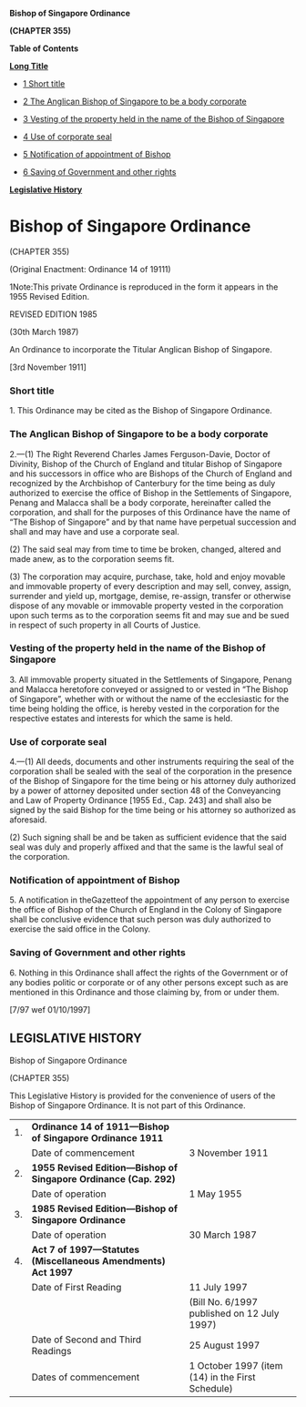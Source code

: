 **Bishop of Singapore Ordinance**

**(CHAPTER 355)**

**Table of Contents**

[**Long Title**](#Bishop-of-Singapore-Ordinance)

- [1 Short title](#Short-title)

- [2 The Anglican Bishop of Singapore to be a body corporate](#The-Anglican-Bishop-of-Singapore-to-be-a-body-corporate)

- [3 Vesting of the property held in the name of the Bishop of Singapore](#Vesting-of-the-property-held-in-the-name-of-the-Bishop-of-Singapore)

- [4 Use of corporate seal](#Use-of-corporate-seal)

- [5 Notification of appointment of Bishop](#Notification-of-appointment-of-Bishop)

- [6 Saving of Government and other rights](#Saving-of-Government-and-other-rights)

[**Legislative History**](#Legislative-History)

# Bishop of Singapore Ordinance

(CHAPTER 355)

(Original Enactment: Ordinance 14 of 19111)

1Note:This private Ordinance is reproduced in the form it appears in the 1955 Revised Edition.

REVISED EDITION 1985

(30th March 1987)

An Ordinance to incorporate the Titular Anglican Bishop of Singapore.

[3rd November 1911]

### Short title

1\. This Ordinance may be cited as the Bishop of Singapore Ordinance.

### The Anglican Bishop of Singapore to be a body corporate

2\.—(1) The Right Reverend Charles James Ferguson-Davie, Doctor of Divinity, Bishop of the Church of England and titular Bishop of Singapore and his successors in office who are Bishops of the Church of England and recognized by the Archbishop of Canterbury for the time being as duly authorized to exercise the office of Bishop in the Settlements of Singapore, Penang and Malacca shall be a body corporate, hereinafter called the corporation, and shall for the purposes of this Ordinance have the name of “The Bishop of Singapore” and by that name have perpetual succession and shall and may have and use a corporate seal.

(2) The said seal may from time to time be broken, changed, altered and made anew, as to the corporation seems fit.

(3) The corporation may acquire, purchase, take, hold and enjoy movable and immovable property of every description and may sell, convey, assign, surrender and yield up, mortgage, demise, re-assign, transfer or otherwise dispose of any movable or immovable property vested in the corporation upon such terms as to the corporation seems fit and may sue and be sued in respect of such property in all Courts of Justice.

### Vesting of the property held in the name of the Bishop of Singapore

3\. All immovable property situated in the Settlements of Singapore, Penang and Malacca heretofore conveyed or assigned to or vested in “The Bishop of Singapore”, whether with or without the name of the ecclesiastic for the time being holding the office, is hereby vested in the corporation for the respective estates and interests for which the same is held.

### Use of corporate seal

4\.—(1) All deeds, documents and other instruments requiring the seal of the corporation shall be sealed with the seal of the corporation in the presence of the Bishop of Singapore for the time being or his attorney duly authorized by a power of attorney deposited under section 48 of the Conveyancing and Law of Property Ordinance [1955 Ed., Cap. 243] and shall also be signed by the said Bishop for the time being or his attorney so authorized as aforesaid.

(2) Such signing shall be and be taken as sufficient evidence that the said seal was duly and properly affixed and that the same is the lawful seal of the corporation.

### Notification of appointment of Bishop

5\. A notification in theGazetteof the appointment of any person to exercise the office of Bishop of the Church of England in the Colony of Singapore shall be conclusive evidence that such person was duly authorized to exercise the said office in the Colony.

### Saving of Government and other rights

6\. Nothing in this Ordinance shall affect the rights of the Government or of any bodies politic or corporate or of any other persons except such as are mentioned in this Ordinance and those claiming by, from or under them.

[7/97 wef 01/10/1997]

## LEGISLATIVE HISTORY

Bishop of Singapore Ordinance

(CHAPTER 355)

This Legislative History is provided for the convenience of users of the Bishop of Singapore Ordinance. It is not part of this Ordinance.

||||
|:-|:-|:-|
|1.|**Ordinance 14 of 1911—Bishop of Singapore Ordinance 1911**|
||Date of commencement|3 November 1911|
|2.|**1955 Revised Edition—Bishop of Singapore Ordinance (Cap. 292)**|
||Date of operation|1 May 1955|
|3.|**1985 Revised Edition—Bishop of Singapore Ordinance**|
||Date of operation|30 March 1987|
|4.|**Act 7 of 1997—Statutes (Miscellaneous Amendments) Act 1997**|
||Date of First Reading|11 July 1997|
|||(Bill No. 6/1997 published on 12 July 1997)|
||Date of Second and Third Readings|25 August 1997|
||Dates of commencement|1 October 1997 (item (14) in the First Schedule)|
